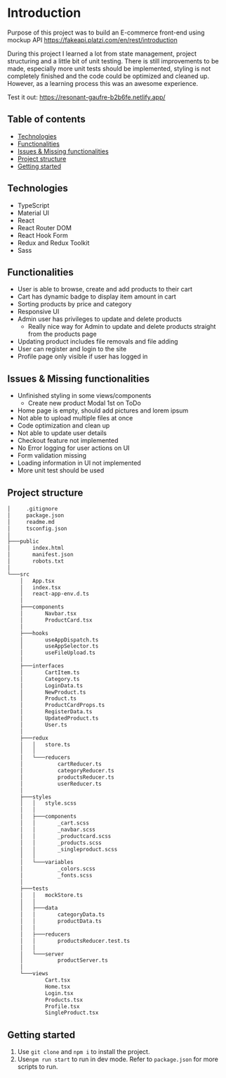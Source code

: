 # Introduction

Purpose of this project was to build an E-commerce front-end using mockup API https://fakeapi.platzi.com/en/rest/introduction

During this project I learned a lot from state management, project structuring and a little bit of unit testing. There is still improvements to be made, especially more unit tests should be implemented, styling is not completely finished and the code could be optimized and cleaned up. However, as a learning process this was an awesome experience.

Test it out: https://resonant-gaufre-b2b6fe.netlify.app/

## Table of contents

- [Technologies](#technologies)
- [Functionalities](#Functionalities)
- [Issues & Missing functionalities](#Issues-&-Missing-functionalities)
- [Project structure](#project-structure)
- [Getting started](#getting-started)

## Technologies

- TypeScript
- Material UI
- React
- React Router DOM
- React Hook Form
- Redux and Redux Toolkit
- Sass

## Functionalities

- User is able to browse, create and add products to their cart
- Cart has dynamic badge to display item amount in cart
- Sorting products by price and category
- Responsive UI
- Admin user has privileges to update and delete products
    - Really nice way for Admin to update and delete products straight from the products page
- Updating product includes file removals and file adding
- User can register and login to the site
- Profile page only visible if user has logged in

## Issues & Missing functionalities

- Unfinished styling in some views/components
    - Create new product Modal 1st on ToDo
- Home page is empty, should add pictures and lorem ipsum
- Not able to upload multiple files at once
- Code optimization and clean up
- Not able to update user details
- Checkout feature not implemented
- No Error logging for user actions on UI
- Form validation missing
- Loading information in UI not implemented
- More unit test should be used

## Project structure
```bash
│     .gitignore
│     package.json
│     readme.md
│     tsconfig.json
│
├───public
│       index.html
│       manifest.json
│       robots.txt
│
└───src
    │   App.tsx
    │   index.tsx
    │   react-app-env.d.ts
    │
    ├───components
    │       Navbar.tsx
    │       ProductCard.tsx
    │
    ├───hooks
    │       useAppDispatch.ts
    │       useAppSelector.ts
    │       useFileUpload.ts
    │
    ├───interfaces
    │       CartItem.ts
    │       Category.ts
    │       LoginData.ts
    │       NewProduct.ts
    │       Product.ts
    │       ProductCardProps.ts
    │       RegisterData.ts
    │       UpdatedProduct.ts
    │       User.ts
    │
    ├───redux
    │   │   store.ts
    │   │
    │   └───reducers
    │           cartReducer.ts
    │           categoryReducer.ts
    │           productsReducer.ts
    │           userReducer.ts
    │
    ├───styles
    │   │   style.scss
    │   │
    │   ├───components
    │   │       _cart.scss
    │   │       _navbar.scss
    │   │       _productcard.scss
    │   │       _products.scss
    │   │       _singleproduct.scss
    │   │
    │   └───variables
    │           _colors.scss
    │           _fonts.scss
    │
    ├───tests
    │   │   mockStore.ts
    │   │
    │   ├───data
    │   │       categoryData.ts
    │   │       productData.ts
    │   │
    │   ├───reducers
    │   │       productsReducer.test.ts
    │   │
    │   └───server
    │           productServer.ts
    │
    └───views
            Cart.tsx
            Home.tsx
            Login.tsx
            Products.tsx
            Profile.tsx
            SingleProduct.tsx
```

## Getting started

1. Use <code>git clone</code> and <code>npm i</code> to install the project.
2. Use<code>npm run start</code> to run in dev mode. Refer to <code>package.json</code> for more scripts to run. 
